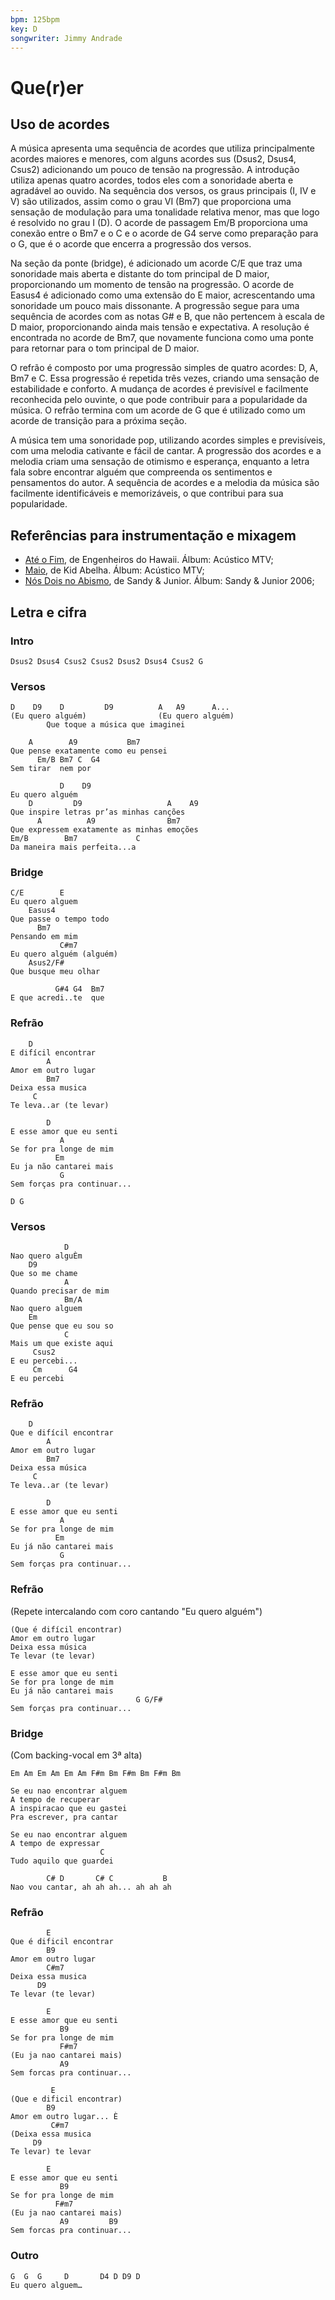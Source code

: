 ```yaml
---
bpm: 125bpm
key: D
songwriter: Jimmy Andrade
---
```


# Que(r)er

## Uso de acordes

A música apresenta uma sequência de acordes que utiliza principalmente acordes maiores e menores, com alguns acordes sus (Dsus2, Dsus4, Csus2) adicionando um pouco de tensão na progressão. A introdução utiliza apenas quatro acordes, todos eles com a sonoridade aberta e agradável ao ouvido. Na sequência dos versos, os graus principais (I, IV e V) são utilizados, assim como o grau VI (Bm7) que proporciona uma sensação de modulação para uma tonalidade relativa menor, mas que logo é resolvido no grau I (D). O acorde de passagem Em/B proporciona uma conexão entre o Bm7 e o C e o acorde de G4 serve como preparação para o G, que é o acorde que encerra a progressão dos versos.

Na seção da ponte (bridge), é adicionado um acorde C/E que traz uma sonoridade mais aberta e distante do tom principal de D maior, proporcionando um momento de tensão na progressão. O acorde de Easus4 é adicionado como uma extensão do E maior, acrescentando uma sonoridade um pouco mais dissonante. A progressão segue para uma sequência de acordes com as notas G# e B, que não pertencem à escala de D maior, proporcionando ainda mais tensão e expectativa. A resolução é encontrada no acorde de Bm7, que novamente funciona como uma ponte para retornar para o tom principal de D maior.

O refrão é composto por uma progressão simples de quatro acordes: D, A, Bm7 e C. Essa progressão é repetida três vezes, criando uma sensação de estabilidade e conforto. A mudança de acordes é previsível e facilmente reconhecida pelo ouvinte, o que pode contribuir para a popularidade da música. O refrão termina com um acorde de G que é utilizado como um acorde de transição para a próxima seção.

A música tem uma sonoridade pop, utilizando acordes simples e previsíveis, com uma melodia cativante e fácil de cantar. A progressão dos acordes e a melodia criam uma sensação de otimismo e esperança, enquanto a letra fala sobre encontrar alguém que compreenda os sentimentos e pensamentos do autor. A sequência de acordes e a melodia da música são facilmente identificáveis e memorizáveis, o que contribui para sua popularidade.

## Referências para instrumentação e mixagem
* [Até o Fim](https://youtu.be/xjfVDxttN7Y?t=3m35s), de Engenheiros do Hawaii. Álbum: Acústico MTV;
* [Maio](https://youtu.be/Tt51oU7NK3k?t=11m51s), de Kid Abelha. Álbum: Acústico MTV;
* [Nós Dois no Abismo](https://youtu.be/DIOlG4Xd9m4), de Sandy & Junior. Álbum: Sandy & Junior 2006;

## Letra e cifra
### Intro

```
Dsus2 Dsus4 Csus2 Csus2 Dsus2 Dsus4 Csus2 G
```

### Versos

```
D    D9    D         D9          A   A9      A...
(Eu quero alguém)                (Eu quero alguém)               
        Que toque a música que imaginei

    A        A9           Bm7
Que pense exatamente como eu pensei
      Em/B Bm7 C  G4
Sem tirar  nem por

           D    D9
Eu quero alguém
    D         D9                   A    A9
Que inspire letras pr’as minhas canções
      A          A9                Bm7
Que expressem exatamente as minhas emoções
Em/B        Bm7             C
Da maneira mais perfeita...a
```

### Bridge

```
C/E        E
Eu quero alguem
    Easus4
Que passe o tempo todo
      Bm7
Pensando em mim
           C#m7
Eu quero alguém (alguém)
    Asus2/F#
Que busque meu olhar

          G#4 G4  Bm7
E que acredi..te  que
```

### Refrão

```
    D
E difícil encontrar
        A
Amor em outro lugar
        Bm7
Deixa essa musica
     C
Te leva..ar (te levar)

        D
E esse amor que eu senti
           A
Se for pra longe de mim
          Em
Eu ja não cantarei mais
           G
Sem forças pra continuar...

D G
```

### Versos

```
            D
Nao quero alguÈm
    D9
Que so me chame
            A
Quando precisar de mim
            Bm/A
Nao quero alguem
    Em
Que pense que eu sou so
            C
Mais um que existe aqui
     Csus2
E eu percebi...
     Cm      G4
E eu percebi
```

### Refrão

```
    D
Que e difícil encontrar
        A
Amor em outro lugar
        Bm7
Deixa essa música
     C
Te leva..ar (te levar)

        D
E esse amor que eu senti
           A
Se for pra longe de mim
          Em
Eu já não cantarei mais
           G
Sem forças pra continuar...
```

### Refrão

(Repete intercalando com coro cantando "Eu quero alguém")

```
(Que é difícil encontrar)
Amor em outro lugar
Deixa essa música
Te levar (te levar)

E esse amor que eu senti
Se for pra longe de mim
Eu já não cantarei mais
                            G G/F#
Sem forças pra continuar...
```

### Bridge

(Com backing-vocal em 3ª alta)

```
Em Am Em Am Em Am F#m Bm F#m Bm F#m Bm

Se eu nao encontrar alguem
A tempo de recuperar
A inspiracao que eu gastei
Pra escrever, pra cantar

Se eu nao encontrar alguem
A tempo de expressar
                    C
Tudo aquilo que guardei

        C# D       C# C           B
Nao vou cantar, ah ah ah... ah ah ah
```

### Refrão

```
        E
Que é dificil encontrar
        B9
Amor em outro lugar
        C#m7
Deixa essa musica
      D9
Te levar (te levar)

        E
E esse amor que eu senti
           B9
Se for pra longe de mim
           F#m7
(Eu ja nao cantarei mais)
           A9
Sem forcas pra continuar...

         E
(Que e dificil encontrar)
        B9
Amor em outro lugar... È
         C#m7
(Deixa essa musica
     D9
Te levar) te levar

        E
E esse amor que eu senti
           B9
Se for pra longe de mim
          F#m7
(Eu ja nao cantarei mais)
           A9         B9
Sem forcas pra continuar...
```

### Outro

```
G  G  G     D		D4 D D9 D
Eu quero alguem…
```
